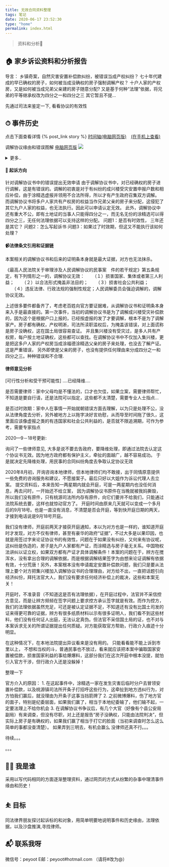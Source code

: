 ```yaml
---
title: 无效合同资料整理
tags: 笔记
date: 2020-06-17 23:52:30
type: "home"
permalink: index.html
---
```

> 资料和分析🤝

## 🏠 家乡诉讼资料和分析报告
导言：
    乡镇奇案，自然灾害安置补偿款纠纷，被错误当成产权纠纷？
    七十年代建成的早已确权的房子，如何被当成没确权的房子强制调解产权？
    十户人家的产权房，又是如何被当成兄弟父亲建的房子随意分配?
    又是基于何种“法理”依据，将兄弟的平等继承权改为四分之一和四分之三
    其它暂且不提...

先通过司法来鉴定一下, 看看协议的有效性

## ⏱ 事件历史　

点击下面查看详情
{% post_link story %}
[时间轴(电脑网页版)](https://peyoot.github.io/home_administrative_suit/static/time-line-history.html)　[(在手机上查看)](https://cdn.jsdelivr.net/gh/peyoot/pic_bed/images/time-line-history.png)

调解协议缘由和错误图解
[电脑网页版](https://peyoot.github.io/home_administrative_suit/static/apportion.html)
![](https://cdn.jsdelivr.net/gh/peyoot/pic_bed/images/apportion.png)

<details>
<summary>更多..</summary>
<pre>
   待续..
</pre>
</details>


#### 🍒 起诉方向

针对调解协议书中的错误提出无效申请
   由于调解协议书中，对已经确权的房子进行调解，这是有错误的。调解的初衷是对于有纠纷的成兴楼受灾安置申报户数和相应补偿，由于涂精选虚报并领用不合法所得，所以才有产生政府召集双方调解。
   而调解协议书将多户人家共有产权房的权益当作兄弟父亲的房子来分配，这侵犯了其它九户人家的权益，也无法执行。因此可以申请认定无效。
   此外，调解协议中还有重大不公，即有土地证的当事人只能得四分之一，而无名无份的涂精选可以得四分之三，无任何法理依据可以支持这样的分配。
   问题1：是否有时效性， 三年还是其它？
   问题2：怎么写起诉书
   问题3：如果过了时效期，但这又不能执行该如何处理？
   



#### 📹法律条文引用和证据链

本案相关的调解协议书和后来的证明条本身就是最大证据，对方也无法抹杀。

《最高人民法院关于审理涉及人民调解协议的民事案　件的若干规定》第五条规定，有下列情形之一的，调解协议无效：
　　（１）损害国家、集体或者第三人利益；
　　（２）以合法形式掩盖非法目的；
　　（３）损害社会公共利益；
　　（４）违反法律、行政法规的强制性规定；人民调解委员会强迫调解的，调解协议无效。

上述很多要件都备齐了，考虑老百姓向官方要证据难，从调解协议书和证明条本身来入手是最直接的。第一次事件，当初的调解协议书是为了调解成兴楼受灾补偿款的，因为这个是根据户口上报的，已经按虚报的发了才要调解，根本不是为了调解家产。房子都有确权，产权明淅，司法所渎职滥权后，为掩盖该错误，对上面谎称是房子没确权，这在国土局很容易查证。 并且集兴楼没有受灾过，是多人共有产权房，每户按土地证确权，这些都可以查找。在调解协议书中不仅加入集兴楼，更是把这多户人家的产权房当成涂福德涂精选父亲的房子来处理，也没去了解产证。这是严重错误， 另外即使是父亲的房子，也没有提供任何理由来分成四分之一和四分之三。种种错误和不合理.

#### 律师意见分析


[可行性分析和受干预可能性]
....已经降维....

是否需要律师：家中父母均是不懂法的，口才也欠佳，如果立案，需要律师帮忙，不知道是要自行请，还是法院可以指定，这些都不太清楚，需要专业人士指点...

是否过时效期：家中人在事情一开始就朝错误方面去理解，以为只是处理不公，没从法律角度去分析，另外被地方上以拖字决好言劝慰，从而导至时间拖了很久，这里面应该像虚报之类的有违国家和社会公共利益的，是否就不限追溯期，可作为参考，需要专家指点



2020—9－18号更新:

询问了一些律师意见, 大多是说不要去告政府，要降维处理，即通过法院去认定这个协议书无效。因为地方政府都有保护主义，牵扯的面越广，越不容易成功。
于是就决定先降维处理，用民事的合同纠纷角度去争取认定协议无效

2020年8月初，开询咨询本地律师，但本地律师们均不敢接，出于同情原意提供一些免费的咨询服务和建议，不愿接案子。最后只好以大姐作为诉讼代理人去立案。
提交资料后，本来告知一两星期内就会开庭，可是一两星期内也没任何消息，再去问时，一开始还不给立案， 因为调解协议书原件在当晚就被我妈撕毁，所以我们没有原件，只有桃源司法所内存有原件，向它们要并不给我们，只能通过法院系统去要，这样也就惊动官方了。
开庭时间由原来几天就可以变成一个多月后的9月18号。也是一直没有消息，不清楚是否会开庭，等到快开庭日期的两天，才接到电话说是9月18号开庭。


我们没有律师，开庭前两天才接获开庭通知，本以为对方也是一样的，谁知道开庭时才发现，对方不仅有律师，甚至有豪华的政府“证据”，不过大多是以果印因，也就是用签过字来论证协议书的有效性，问题在于如果没有纠纷，又何来有协议呢，这纠纷是伪造的，房子是九户人家都有产证，而涂精选与房子毫无关系。中国物权法讲纠以证立权，如果双方都有产证才具体调解条件！本案的问题在于，辨方在搅浑水，没有拿出合理的调解依据，而是根据调解结果签字为由想来论证调解有依据有效，十分荒唐！另外，本案根本没有申请裁定安置补偿款问题，我们只是要从法理上要个对方把集兴楼加入调解协议书的合理理由，对方给不出，一直把话题引向经济纠份，拜托法官大人，我们没有要求任何经济补偿上的裁决，这些和本案无关！

开庭时，不准录音（不知道这是否有法理依据），在开庭过程中，法官并不采信控方意见，而是让辨方频频在签字问题上要求控方承认签字就是有效。而作为控方，我们的法理依据虽然充足，可还是被认定证据不足，不知道还有没有比国土司发的证来得更可靠的证据，辨方有很多纸质材料以示有很多证明人，我们看不到这些材料，他们没有任何证人出庭，无法认定真伪。但法官不采信国土局的证，也不对与本案诉求无关的所谓证据提出任何质疑。对方能获取官方帮助，行政介入痕迹十分明显。

在这种情况下，在本地法院提出异议看来是没有用的。 只能看看能不能上诉到市里以上，
不想和当权的斗，普通民事也不放过，看来就应该把本案中骗取国家安置被偿款，损害国家利益的事给爆爆料，这部分我们在这次开庭中根本没提，就怕引入官方干涉，但行政介入还是没躲掉！

整理一下

官方介入的原因： 1. 在这起事件中，涂精选一家在发生灾害后临时分户去冒领安置补偿款，以及桃源镇司法所开条子打招呼这些行为，这牵扯到地方违纠行为，对方怕我们赢后，就没理由为开条子这事当挡箭牌了
                2. 之前微博爆料，伤了地方官的面子，特别是纪委层面，如果我们赢了，相当于本地纪委输了，他们输不起，一定要法理上不给你机会
                3. 在调解协议书争议后，有几个大官（好像有个县公安局副局）有来调查，但没有尽职，对上还是报告“房子没确权，只能由法院判决”，但实际上房子是有确权的，如果我们赢了相当于打它的脸面（当初来调查时怎么这么简单的事都没查清楚）。
如果弄到三明去，有机会赢么
没律师还真不行。。。

待续。。。


。。。


## 👨‍💻 我是谁
采用以写代码相同的方面逐渐整理资料，通过网页的方式从纷繁的杂事中理清事件缘由和历史！

## ⛹ 目标
同法律界朋友探讨起诉标的和对象，用简单明要地说明事件和历史缘由，法理依据，以及沙盘推演,寻找律师。

## 📬 联系我呀

微信号：peyoot 
E邮：peyoot#hotmail.com （请将#改为@）